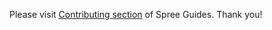 Please visit [Contributing section](http://guides.spreecommerce.org/developer/contributing/) of Spree Guides. Thank you!
